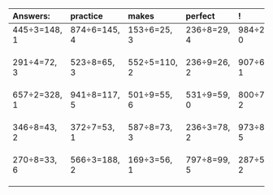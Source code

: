 | Answers: | practice | makes | perfect | ! |
| :--- | :--- | :--- | :--- | :--- |
| 445÷3=148, 1 | 874÷6=145, 4 | 153÷6=25, 3 | 236÷8=29, 4 | 984÷2=492, 0 | 
|   |   |   |   |   | 
|   |   |   |   |   | 
|   |   |   |   |   | 
| 291÷4=72, 3 | 523÷8=65, 3 | 552÷5=110, 2 | 236÷9=26, 2 | 907÷6=151, 1 | 
|   |   |   |   |   | 
|   |   |   |   |   | 
|   |   |   |   |   | 
| 657÷2=328, 1 | 941÷8=117, 5 | 501÷9=55, 6 | 531÷9=59, 0 | 800÷7=114, 2 | 
|   |   |   |   |   | 
|   |   |   |   |   | 
|   |   |   |   |   | 
| 346÷8=43, 2 | 372÷7=53, 1 | 587÷8=73, 3 | 236÷3=78, 2 | 973÷8=121, 5 | 
|   |   |   |   |   | 
|   |   |   |   |   | 
|   |   |   |   |   | 
| 270÷8=33, 6 | 566÷3=188, 2 | 169÷3=56, 1 | 797÷8=99, 5 | 287÷5=57, 2 | 
|   |   |   |   |   | 
|   |   |   |   |   | 
|   |   |   |   |   | 

